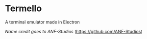 # Termello
A terminal emulator made in Electron


*Name credit goes to ANF-Studios* (https://github.com/ANF-Studios)
